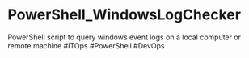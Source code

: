 # PowerShell_WindowsLogChecker
PowerShell script to query windows event logs on a local computer or remote machine
#ITOps #PowerShell #DevOps

